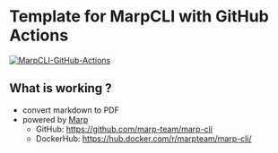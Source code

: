 # Template for MarpCLI with GitHub Actions

[![MarpCLI-GitHub-Actions](https://github.com/inox-ee/MarpCLI-Actions/actions/workflows/exportPDF.yml/badge.svg)](https://github.com/inox-ee/MarpCLI-Actions/actions/workflows/exportPDF.yml)

## What is working ?

- convert markdown to PDF
- powered by [Marp](https://marp.app/)
  - GitHub: <https://github.com/marp-team/marp-cli>
  - DockerHub: <https://hub.docker.com/r/marpteam/marp-cli/>
